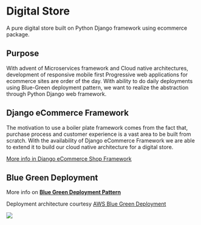 # Digital Store
A pure digital store built on Python Django framework using ecommerce package.

## Purpose
With advent of Microservices framework and Cloud native architectures,
development of responsive mobile first Progressive web applications for ecommerce sites are order of the day. 
With ability to do daily deployments using Blue-Green deployment pattern, 
we want to realize the abstraction through Python Django web framework.

## Django eCommerce Framework
The motivation to use a boiler plate framework comes from the fact that, purchase process and customer experience is a vast area to be built from scratch. With the availability of Django eCommerce Framework we are able to extend it to build our cloud native architecture for a digital store. 

<a href="https://django-shop.readthedocs.io/en/stable/index.html"> More info in Django eCommerce Shop Framework </a>

## Blue Green Deployment
More info on <a href="https://martinfowler.com/bliki/BlueGreenDeployment.html"><b>Blue Green Deployment Pattern</b></a>

Deployment architecture courtesy <a href="https://aws.amazon.com/quickstart/architecture/blue-green-deployment/">AWS Blue Green Deployment</a>

<img src="https://d1.awsstatic.com/partner-network/QuickStart/datasheets/blue-green-deployment-on-aws-architecture1.68038404e92ea779a2f8f011139eabf9d8678bd2.png"></img>
